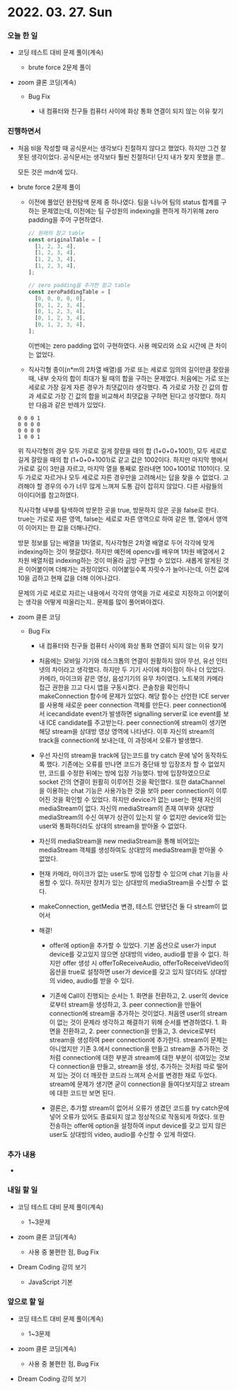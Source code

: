 # 2022. 03. 27. Sun

### 오늘 한 일

- 코딩 테스트 대비 문제 풀이(계속)

  - brute force 2문제 풀이

- zoom 클론 코딩(계속)

  - Bug Fix

    - 내 컴퓨터와 친구들 컴퓨터 사이에 화상 통화 연결이 되지 않는 이유 찾기

### 진행하면서

- 처음 til을 작성할 때 공식문서는 생각보다 친절하지 않다고 했었다. 하지만 그건 잘못된 생각이었다. 공식문서는 생각보다 훨씬 친절하다! 단지 내가 찾지 못했을 뿐..

  모든 것은 mdn에 있다.

- brute force 2문제 풀이

  - 이전에 풀었던 완전탐색 문제 중 하나였다. 팀을 나누어 팀의 status 합계를 구하는 문제였는데, 이전에는 팀 구성원의 indexing을 편하게 하기위해 zero padding을 주어 구현하였다.

    ```JavaScript
    // 원래의 참고 table
    const originalTable = [
      [1, 2, 3, 4],
      [1, 2, 3, 4],
      [1, 2, 3, 4],
      [1, 2, 3, 4],
    ];

    // zero padding을 추가한 참고 table
    const zeroPaddingTable = [
      [0, 0, 0, 0, 0],
      [0, 1, 2, 3, 4],
      [0, 1, 2, 3, 4],
      [0, 1, 2, 3, 4],
      [0, 1, 2, 3, 4],
    ];
    ```

    이번에는 zero padding 없이 구현하였다. 사용 메모리와 소요 시간에 큰 차이는 없었다.

  - 직사각형 종이(n\*m의 2차열 배열)를 가로 또는 세로로 임의의 길이만큼 잘랐을 때, 내부 숫자의 합이 최대가 될 때의 합을 구하는 문제였다. 처음에는 가로 또는 세로로 가장 길게 자른 경우가 최댓값이라 생각했다. 즉 가로로 가장 긴 값의 합과 세로로 가장 긴 값의 합을 비교해서 최댓값을 구하면 된다고 생각했다. 하지만 다음과 같은 반례가 있었다.

  ```
  0 0 0 1
  0 0 0 0
  0 0 0 0
  1 0 0 1
  ```

  위 직사각형의 경우 모두 가로로 길게 잘랐을 때의 합 (1+0+0+1001), 모두 세로로 길게 잘랐을 때의 합 (1+0+0+1001)로 같고 값은 1002이다. 하지만 마지막 행에서 가로로 길이 3만큼 자르고, 마지막 열을 통째로 잘라내면 100+1001로 1101이다. 모두 가로로 자르거나 모두 세로로 자른 경우만을 고려해서는 답을 찾을 수 없었다. 고려해야 할 경우의 수가 너무 많게 느껴져 도통 감이 잡히지 않았다. 다른 사람들의 아이디어를 참고하였다.

  직사각형 내부를 탐색하여 방문한 곳을 true, 방문하지 않은 곳을 false로 한다. true는 가로로 자른 영역, false는 세로로 자른 영역으로 하여 같은 행, 열에서 영역이 이어지는 한 값을 더해나간다.

  방문 정보를 담는 배열을 1차열로, 직사각형은 2차열 배열로 두어 각각에 맞게 indexing하는 것이 헷갈렸다. 하지만 예전에 opencv를 배우며 1차원 배열에서 2차원 배열처럼 indexing하는 것이 떠올라 금방 구현할 수 있었다. 새롭게 알게된 것은 이어붙이며 더해가는 과정이었다. 이어붙일수록 자릿수가 늘어나는데, 이전 값에 10을 곱하고 현재 값을 더해 이어나갔다.

  문제의 가로 세로로 자르는 내용에서 각각의 영역을 가로 세로로 지정하고 이어붙이는 생각을 어떻게 떠올리는지.. 문제를 많이 풀어봐야겠다.

- zoom 클론 코딩

  - Bug Fix

    - 내 컴퓨터와 친구들 컴퓨터 사이에 화상 통화 연결이 되지 않는 이유 찾기

    - 처음에는 모바일 기기와 데스크톱의 연결이 원활하지 않아 무선, 유선 인터넷의 차이라고 생각했다. 하지만 두 기기 사이에 차이점이 하나 더 있었다. 카메라, 마이크와 같은 영상, 음성기기의 유무 차이였다. 노트북의 카메라 접근 권한을 끄고 다시 앱을 구동시켰다. 콘솔창을 확인하니 makeConnection 함수에 문제가 있었다. 해당 함수는 선언한 ICE server를 사용해 새로운 peer connection 객체를 만든다. peer connection에서 icecandidate event가 발생하면 signalling server로 ice event를 보내 ICE candidate를 주고받는다. peer connection에 stream이 생기면 해당 stream을 상대방 영상 영역에 나타낸다. 이후 자신의 stream의 track을 connection에 보내는데, 이 과정에서 오류가 발생했다.

    - 우선 자신의 stream을 track에 담는코드를 try catch 문에 넣어 동작하도록 했다. 기존에는 오류를 만나면 코드가 중단돼 방 입장조차 할 수 없었지만, 코드를 수정한 뒤에는 방에 입장 가능했다. 방에 입장하였으므로 socket 간의 연결이 원활히 이루어진 것을 확인했다. 또한 dataChannel을 이용하는 chat 기능은 사용가능한 것을 보아 peer connection이 이루어진 것을 확인할 수 있었다. 하지만 device가 없는 user는 현재 자신의 mediaStream이 없다. 자신의 mediaStream의 존재 여부와 상대방 mediaStream의 수신 여부가 상관이 있는지 알 수 없지만 device와 있는 user와 통화하더라도 상대의 stream을 받아올 수 없었다.

    - 자신의 mediaStream을 new mediaStream을 통해 비어있는 mediaStream 객체를 생성하여도 상대방의 mediaStream을 받아올 수 없었다.

    - 현재 카메라, 마이크가 없는 user도 방에 입장할 수 있으며 chat 기능을 사용할 수 있다. 하지만 장치가 있는 상대방의 mediaStream을 수신할 수 없다.

    - makeConnection, getMedia 변경, 테스트 안됐던건 둘 다 stream이 없어서

    - 해결!

      - offer에 option을 추가할 수 있었다. 기본 옵션으로 user가 input device를 갖고있지 않으면 상대방의 video, audio를 받을 수 없다. 하지만 offer 생성 시 offerToReceiveAudio, offerToReceiveVideo의 옵션을 true로 설정하면 user가 device를 갖고 있지 않더라도 상대방의 video, audio를 받을 수 있다.

      - 기존에 Call이 진행되는 순서는 1. 화면을 전환하고, 2. user의 device로부터 stream을 생성하고, 3. peer connection을 만들어 connection에 stream을 추가하는 것이었다. 처음엔 user의 stream이 없는 것이 문제라 생각하고 해결하기 위해 순서를 변경하였다. 1. 화면을 전환하고, 2. peer connection을 만들고, 3. device로부터 stream을 생성하여 peer connection에 추가한다. stream이 문제는 아니었지만 기존 3.에서 connection을 만들고 stream을 추가하는 것처럼 connection에 대한 부분과 stream에 대한 부분이 섞여있는 것보다 connection을 만들고, stream을 생성, 추가하는 것처럼 따로 떨어져 있는 것이 더 깨끗한 코드라 느껴져 순서를 변경한 채로 두었다. stream에 문제가 생기면 굳이 connection을 들여다보지않고 stream에 대한 코드만 보면 된다.

      - 결론은, 추가할 stream이 없어서 오류가 생겼던 코드를 try catch문에 넣어 오류가 있어도 종료되지 않고 정상적으로 작동되게 하였다. 또한 전송하는 offer에 option을 설정하여 input device를 갖고 있지 않은 user도 상대방의 video, audio를 수신할 수 있게 하였다.

### 추가 내용

-

### 내일 할 일

- 코딩 테스트 대비 문제 풀이(계속)

  - 1~3문제

- zoom 클론 코딩(계속)

  - 사용 중 불편한 점, Bug Fix

- Dream Coding 강의 보기

  - JavaScript 기본

### 앞으로 할 일

- 코딩 테스트 대비 문제 풀이(계속)

  - 1~3문제

- zoom 클론 코딩(계속)

  - 사용 중 불편한 점, Bug Fix

- Dream Coding 강의 보기

<br><br>
